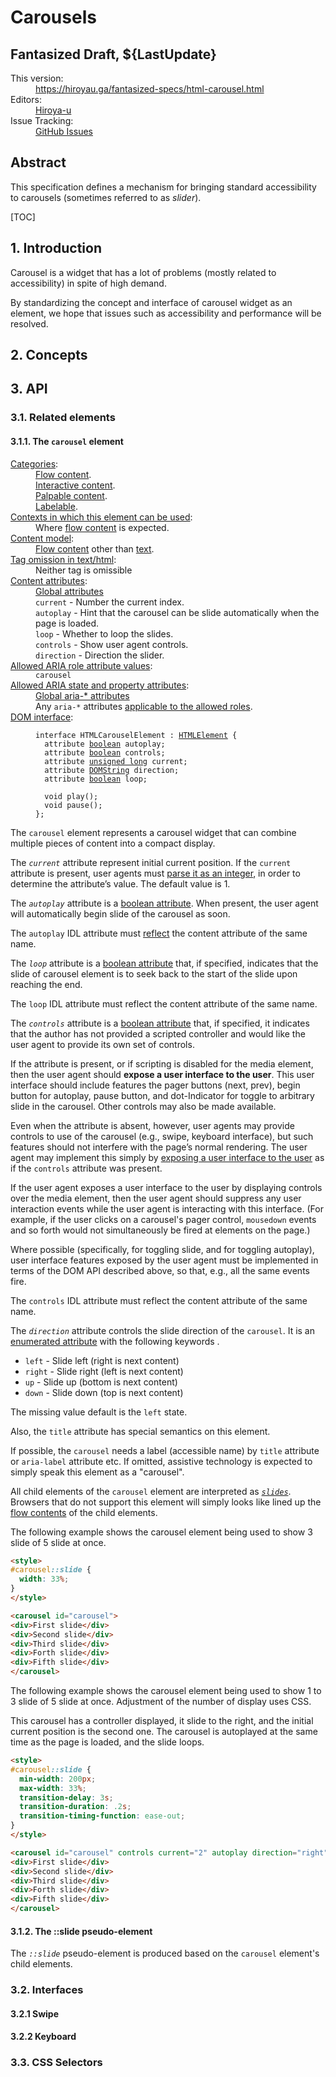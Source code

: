 # Carousels

## Fantasized Draft, ${LastUpdate}

<dl>
<dt>This version:</dt>
<dd><a href="https://hiroyau.ga/fantasized-specs/html-carousel.html">https://hiroyau.ga/fantasized-specs/html-carousel.html</a></dd>
<dt>Editors:</dt>
<dd><a href="https://github.com/hiroya-u">Hiroya-u</a></dd>
<dt>Issue Tracking:</dt>
<dd><a href="https://github.com/hiroya-u/hiroya-u.github.io/blob/master/fantasized-specs/html-carousel.html">GitHub Issues</a></dd>
</dl>


## Abstract

This specification defines a mechanism for bringing standard accessibility to carousels (sometimes referred to as *slider*).

[TOC]


## 1. Introduction

Carousel is a widget that has a lot of problems (mostly related to accessibility) in spite of high demand.

By standardizing the concept and interface of carousel widget as an element, we hope that issues such as accessibility and performance will be resolved.

## 2. Concepts

## 3. API

### 3.1. Related elements

#### 3.1.1. The `carousel` element

<div class="element">
<dl>
<dt><a href="https://www.w3.org/TR/html52/dom.html#categories">Categories</a>:</dt>
<dd><a href="https://www.w3.org/TR/html52/dom.html#flow-content-2">Flow content</a>.</dd>
<dd><a href="https://www.w3.org/TR/html52/dom.html#interactive-content-2">Interactive content</a>.</dd>
<dd><a href="https://www.w3.org/TR/html52/dom.html#palpable-content-2">Palpable content</a>.</dd>
<dd><a href="https://www.w3.org/TR/html52/sec-forms.html#labelable-element">Labelable</a>.</dd>

<dt><a href="https://www.w3.org/TR/html52/dom.html#contexts-in-which-this-element-can-be-used">Contexts in which this element can be used</a>:</dt>
<dd>Where <a href="https://www.w3.org/TR/html52/dom.html#flow-content-2">flow content</a> is expected.</dd>

<dt><a data-link-type="dfn" href="https://www.w3.org/TR/html52/dom.html#content-model">Content model</a>:</dt>
<dd><a href="https://www.w3.org/TR/html52/dom.html#flow-content-2">Flow content</a> other than <a href="https://www.w3.org/TR/html5/dom.html#text-content">text</a>.</dd>

<dt><a href="https://www.w3.org/TR/html52/dom.html#tag-omission-in-text-html">Tag omission in text/html</a>:</dt>
<dd>Neither tag is omissible</dd>

<dt><a href="https://www.w3.org/TR/html52/dom.html#content-attributes">Content attributes</a>:</dt>
<dd><a href="https://www.w3.org/TR/html52/dom.html#global-attributes-2">Global attributes</a></dd>
<dd><code>current</code> - Number the current index.</dd>
<dd><code>autoplay</code> - Hint that the carousel can be slide automatically when the page is loaded.</dd>
<dd><code>loop</code> - Whether to loop the slides.</dd>
<dd><code>controls</code> - Show user agent controls.</dd>
<dd><code>direction</code> - Direction the slider.</dd>

<dt><a href="https://www.w3.org/TR/html52/dom.html#allowed-aria-role-attribute-values">Allowed ARIA role attribute values</a>:</dt>
<dd><code>carousel</code></dd>

<dt><a href="https://www.w3.org/TR/html52/dom.html#allowed-aria-state-and-property-attributes">Allowed ARIA state and property attributes</a>:</dt>
<dd><a href="https://www.w3.org/TR/html52/dom.html#global-aria--attributes">Global aria-* attributes</a></dd>
<dd>Any <code>aria-*</code> attributes <a href="https://www.w3.org/TR/html52/dom.html#allowed-aria-roles-states-and-properties">applicable to the allowed roles</a>.</dd>

<dt><a href="https://www.w3.org/TR/html52/dom.html#dom-interface">DOM interface</a>:</dt>
<dd class="interface">
<pre><code class="idl"><span class="keyword">interface</span> <span class="name">HTMLCarouselElement</span> : <a href="https://www.w3.org/TR/html52/dom.html#htmlelement">HTMLElement</a> {
  <span class="keyword">attribute</span> <a href=""><span class="keyword">boolean</span></a> autoplay;
  <span class="keyword">attribute</span> <a href=""><span class="keyword">boolean</span></a> controls;
  <span class="keyword">attribute</span> <a href=""><span class="keyword">unsigned long</span></a> current;
  <span class="keyword">attribute</span> <a href=""><span class="keyword">DOMString</span></a> direction;
  <span class="keyword">attribute</span> <a href=""><span class="keyword">boolean</span></a> loop;<br>
  <span class="keyword">void</span> play();
  <span class="keyword">void</span> pause();
};</code></pre>
</dd>
</dl>
</div>

The <code class="element">carousel</code> element represents a carousel widget that can combine multiple pieces of content into a compact display.

The <dfn><code>current</code></dfn> attribute represent initial current position. If the `current` attribute is present, user agents must [parse it as an integer](https://www.w3.org/TR/html52/infrastructure.html#parse-token-as-an-integer), in order to determine the attribute’s value.  The default value is 1.

The <dfn><code>autoplay</code></dfn> attribute is a [boolean attribute](https://www.w3.org/TR/html52/infrastructure.html#boolean-attribute). When present, the user agent will automatically begin slide of the carousel as soon.

The `autoplay` IDL attribute must [reflect](https://www.w3.org/TR/html52/infrastructure.html#reflection) the content attribute of the same name.

The <dfn><code>loop</code></dfn> attribute is a [boolean attribute](https://www.w3.org/TR/html52/infrastructure.html#boolean-attribute) that, if specified, indicates that the slide of carousel element is to seek back to the start of the slide upon reaching the end.

The `loop` IDL attribute must reflect the content attribute of the same name.

The <dfn>`controls`</dfn> attribute is a [boolean attribute](https://www.w3.org/TR/html52/infrastructure.html#boolean-attribute) that, if specified, it indicates that the author has not provided a scripted controller and would like the user agent to provide its own set of controls.

If the attribute is present, or if scripting is disabled for the media element, then the user agent should **expose a user interface to the user**. This user interface should include features the pager buttons (next, prev), begin button for autoplay, pause button, and dot-Indicator for toggle to arbitrary slide in the carousel. Other controls may also be made available.

Even when the attribute is absent, however, user agents may provide controls to use of the carousel (e.g., swipe, keyboard interface), but such features should not interfere with the page’s normal rendering.  The user agent may implement this simply by [exposing a user interface to the user](https://www.w3.org/TR/html52/semantics-embedded-content.html#exposing-a-user-interface) as if the `controls` attribute was present.

If the user agent exposes a user interface to the user by displaying controls over the media element, then the user agent should suppress any user interaction events while the user agent is interacting with this interface. (For example, if the user clicks on a carousel's pager control, `mousedown` events and so forth would not simultaneously be fired at elements on the page.)

Where possible (specifically, for toggling slide, and for toggling autoplay), user interface features exposed by the user agent must be implemented in terms of the DOM API described above, so that, e.g., all the same events fire.

The `controls` IDL attribute must reflect the content attribute of the same name.

The <dfn>`direction`</dfn> attribute controls the slide direction of the <code class="element">carousel</code>. It is an [enumerated attribute](https://www.w3.org/TR/html52/infrastructure.html#enumerated-attributes) with the following keywords .

- `left` - Slide left (right is next content)
- `right` - Slide right (left is next content)
- `up` - Slide up (bottom is next content)
- `down` - Slide down (top is next content)

The missing value default is the `left` state.

Also, the `title` attribute has special semantics on this element.

<div class="note">

If possible, the <code class="element">carousel</code> needs a label (accessible name) by `title` attribute or `aria-label` attribute etc. If omitted, assistive technology is expected to simply speak this element as a "carousel".

</div>

All child elements of the `carousel` element are interpreted as <dfn>[`slides`](#3-1-2-the-::slide-pseudo-element)</dfn>. Browsers that do not support this element will simply looks like lined up the [flow contents](https://www.w3.org/TR/html52/dom.html#flow-content-2) of the child elements.

<div class="example">

The following example shows the carousel element being used to show 3 slide of 5 slide at once.

```html
<style>
#carousel::slide {
  width: 33%;
}
</style>

<carousel id="carousel">
<div>First slide</div>
<div>Second slide</div>
<div>Third slide</div>
<div>Forth slide</div>
<div>Fifth slide</div>
</carousel>
```

</div>

<div class="example">

The following example shows the carousel element being used to show 1 to 3 slide of 5 slide at once. Adjustment of the number of display uses CSS.

This carousel has a controller displayed, it slide to the right, and the initial current position is the second one. The carousel is autoplayed at the same time as the page is loaded, and the slide loops.

```html
<style>
#carousel::slide {
  min-width: 200px;
  max-width: 33%;
  transition-delay: 3s;
  transition-duration: .2s;
  transition-timing-function: ease-out;
}
</style>

<carousel id="carousel" controls current="2" autoplay direction="right" loop>
<div>First slide</div>
<div>Second slide</div>
<div>Third slide</div>
<div>Forth slide</div>
<div>Fifth slide</div>
</carousel>
```

</div>

#### 3.1.2. The ::slide pseudo-element

The <dfn><code class="selector">::slide</code></dfn> pseudo-element is produced based on the <code class="element">carousel</code> element's child elements.




### 3.2. Interfaces


#### 3.2.1 Swipe


#### 3.2.2 Keyboard


### 3.3. CSS Selectors
